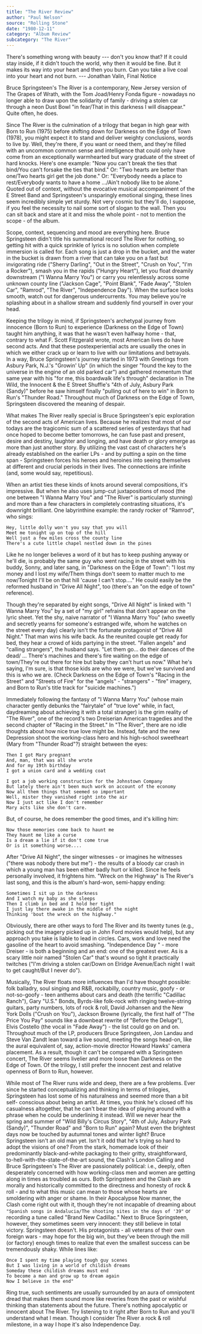 ```yaml
---
title: "The River Review"
author: "Paul Nelson"
source: "Rolling Stone"
date: "1980-12-11"
category: "Album Review"
subcategory: "The River"
---
```


There's something wrong with beauty --- don't you know that? If it could stay inside, if it didn't touch the world, why then it would be fine. But it makes its way into your heart and then you burn. Can you take a live coal into your heart and not burn. --- Jonathan Valin, Final Notice

Bruce Springsteen's The River is a contemporary, New Jersey version of The Grapes of Wrath, with the Tom Joad/Henry Fonda figure - nowadays no longer able to draw upon the solidarity of family - driving a stolen car through a neon Dust Bowl "in fear/That in this darkness I will disappear." Quite often, he does.

Since The River is the culmination of a trilogy that began in high gear with Born to Run (1975) before shifting down for Darkness on the Edge of Town (1978), you might expect it to stand and deliver weighty conclusions, words to live by. Well, they're there, if you want or need them, and they're filled with an uncommon common sense and intelligence that could only have come from an exceptionally warmhearted but wary graduate of the street of hard knocks. Here's one example: "Now you can't break the ties that bind/You can't forsake the ties that bind." Or: "Two hearts are better than one/Two hearts girl get the job done." Or: "Everybody needs a place to rest/Everybody wants to have a home .../Ain't nobody like to be alone." Quoted out of context, without the evocative musical accompaniment of the E Street Band and Springsteen's unsparingly emotional singing, these lines seem incredibly simple yet sturdy. Not very cosmic but they'll do, I suppose, if you feel the necessity to nail some sort of slogan to the wall. Then you can sit back and stare at it and miss the whole point - not to mention the scope - of the album.

Scope, context, sequencing and mood are everything here. Bruce Springsteen didn't title his summational record The River for nothing, so getting hit with a quick sprinkle of lyrics is no solution when complete immersion is called for. Each song is just a drop in the bucket, and the water in the bucket is drawn from a river that can take you on a fast but invigorating ride ("Sherry Darling", "Out in the Street", "Crush on You", "I'm a Rocker"), smash you in the rapids ("Hungry Heart"), let you float dreamily downstream ("I Wanna Marry You") or carry you relentlessly across some unknown county line ("Jackson Cage", "Point Blank", "Fade Away", "Stolen Car", "Ramrod", "The River", "Independence Day"). When the surface looks smooth, watch out for dangerous undercurrents. You may believe you're splashing about in a shallow stream and suddenly find yourself in over your head.

Keeping the trilogy in mind, if Springsteen's archetypal journey from innocence (Born to Run) to experience (Darkness on the Edge of Town) taught him anything, it was that he wasn't even halfway home - that, contrary to what F. Scott Fitzgerald wrote, most American lives do have second acts. And that these postexperiential acts are usually the ones in which we either crack up or learn to live with our limitations and betrayals. In a way, Bruce Springsteen's journey started in 1973 with Greetings from Asbury Park, N.J.'s "Growin' Up" (in which the singer "found the key to the universe in the engine of an old parked car") and gathered momentum that same year with his "for me, this boardwalk life's through" declaration in The Wild, the Innocent & the E Street Shuffle's "4th of July, Asbury Park (Sandy)" before he saw himself finally "pulling out of here to win" in Born to Run's "Thunder Road." Throughout much of Darkness on the Edge of Town, Springsteen discovered the meaning of despair.

What makes The River really special is Bruce Springsteen's epic exploration of the second acts of American lives. Because he realizes that most of our todays are the tragicomic sum of a scattered series of yesterdays that had once hoped to become better tomorrows, he can fuse past and present, desire and destiny, laughter and longing, and have death or glory emerge as more than just another story. By utilizing the vast cast of characters he's already established on the earlier LPs - and by putting a spin on the time span - Springsteen forces his heroes and heroines into seeing themselves at different and crucial periods in their lives. The connections are infinite (and, some would say, repetitious).

When an artist ties these kinds of knots around several compositions, it's impressive. But when he also uses jump-cut juxtapositions of mood (the one between "I Wanna Marry You" and "The River" is particularly stunning) and more than a few characters in completely contrasting situations, it's downright brilliant. One labyrinthine example: the randy rocker of "Ramrod", who sings:

```
Hey, little dolly won't you say that you will
Meet me tonight up on top of the hill
Well just a few miles cross the county line
There's a cute little chapel nestled down in the pines
```

Like he no longer believes a word of it but has to keep pushing anyway or he'll die, is probably the same guy who went racing in the street with his buddy, Sonny, and later sang, in "Darkness on the Edge of Town": "I lost my money and I lost my wife/Them things don't seem to matter much to me now/Tonight I'll be on that hill 'cause I can't stop...." He could easily be the reformed husband in "Drive All Night", too (there's an "on the edge of town" reference).

Though they're separated by eight songs, "Drive All Night" is linked with "I Wanna Marry You" by a set of "my girl" refrains that don't appear on the lyric sheet. Yet the shy, naive narrator of "I Wanna Marry You" (who sweetly and secretly yearns for someone's estranged wife, whom he watches on the street every day) clearly isn't the fortunate protagonist of "Drive All Night." That man wins his wife back. As the reunited couple get ready for bed, they hear a crowd of kids partying in the street. "Fallen angels" and "calling strangers", the husband says. "Let them go... do their dances of the dead/ ... There's machines and there's fire waiting on the edge of town/They're out there for hire but baby they can't hurt us now." What he's saying, I'm sure, is that those kids are who we were, but we've survived and this is who we are. (Check Darkness on the Edge of Town's "Racing in the Street" and "Streets of Fire" for the "angels" - "strangers" - "fire" imagery, and Born to Run's title track for "suicide machines.")

Immediately following the fantasy of "I Wanna Marry You" (whose main character gently debunks the "fairytale" of "true love" while, in fact, daydreaming about achieving it with a total stranger) is the grim reality of "The River", one of the record's two Dreiserian American tragedies and the second chapter of "Racing in the Street." In "The River", there are no idle thoughts about how nice true love might be. Instead, fate and the new Depression shoot the working-class hero and his high-school sweetheart (Mary from "Thunder Road"?) straight between the eyes:

```
Then I got Mary pregnant
And, man, that was all she wrote
And for my 19th birthday
I got a union card and a wedding coat
```

```
I got a job working construction for the Johnstown Company
But lately there ain't been much work on account of the economy
Now all them things that seemed so important
Well, mister they vanished right into the air
Now I just act like I don't remember
Mary acts like she don't care.
```

But, of course, he does remember the good times, and it's killing him:

```
Now those memories come back to haunt me
They haunt me like a curse
Is a dream a lie if it don't come true
Or is it something worse....
```

After "Drive All Night", the singer witnesses - or imagines he witnesses ("there was nobody there but me") - the results of a bloody car crash in which a young man has been either badly hurt or killed. Since he feels personally involved, it frightens him. "Wreck on the Highway" is The River's last song, and this is the album's hard-won, semi-happy ending:

```
Sometimes I sit up in the darkness
And I watch my baby as she sleeps
Then I climb in bed and I hold her tight
I just lay there awake in the middle of the night
Thinking 'bout the wreck on the highway."
```

Obviously, there are other ways to ford The River and its twenty tunes (e.g., picking out the imagery picked up in John Ford movies would help), but any approach you take is liable to lead in circles. Cars, work and love need the gasoline of the heart to avoid smashing. "Independence Day " - more Dreiser - is both a beginning and an end: one of the greatest ever. As is a scary little noir named "Stolen Car" that's wound so tight it practically twitches ("I'm driving a stolen car/Down on Elridge Avenue/Each night I wait to get caught/But I never do").

Musically, The River floats more influences than I'd have thought possible: folk balladry, soul singing and R&B, rockabilly, country music, goofy - or not-so-goofy - teen anthems about cars and death (the terrific "Cadillac Ranch"), Gary "U.S." Bonds, Byrds-like folk-rock with ringing twelve-string guitars, party numbers, lots of rock & roll, David Johansen and the New York Dolls ("Crush on You"), Jackson Browne (lyrically, the first half of "The Price You Pay" sounds like a downbeat rewrite of "Before the Deluge"), Elvis Costello (the vocal in "Fade Away") - the list could go on and on. Throughout much of the LP, producers Bruce Springsteen, Jon Landau and Steve Van Zandt lean toward a live sound, meeting the songs head-on, like the aural equivalent of, say, action-movie director Howard Hawks' camera placement. As a result, though it can't be compared with a Springsteen concert, The River seems livelier and more loose than Darkness on the Edge of Town. Of the trilogy, I still prefer the innocent zest and relative openness of Born to Run, however.

While most of The River runs wide and deep, there are a few problems. Ever since he started conceptualizing and thinking in terms of trilogies, Springsteen has lost some of his naturalness and seemed more than a bit self- conscious about being an artist. At times, you think he's closed off his casualness altogether, that he can't bear the idea of playing around with a phrase when he could be underlining it instead. Will we never hear the spring and summer of "Wild Billy's Circus Story", "4th of July, Asbury Park (Sandy)", "Thunder Road" and "Born to Run" again? Must even the brightest days now be touched by autumnal tones and winter light? Bruce Springsteen isn't an old man yet. Isn't it odd that he's trying so hard to adopt the visions of one? From the stark, homemade look of their predominantly black-and-white packaging to their gritty, straightforward, to-hell-with-the-state-of-the-art sound, the Clash's London Calling and Bruce Springsteen's The River are passionately political: i.e., deeply, often desperately concerned with how working-class men and women are getting along in times as troubled as ours. Both Springsteen and the Clash are morally and historically committed to the directness and honesty of rock & roll - and to what this music can mean to those whose hearts are smoldering with anger or shame. In their Apocalypse Now manner, the Clash come right out with it, though they're not incapable of dreaming about `"Spanish songs in Andalucia/The shooting sites in the days of '39"` or recording a tune called "Brand New Cadillac." Next to Bruce Springsteen, however, they sometimes seem very innocent: they still believe in total victory. Springsteen doesn't. His protagonists - all veterans of their own foreign wars - may hope for the big win, but they've been through the mill (or factory) enough times to realize that even the smallest success can be tremendously shaky. While lines like:

```
Once I spent my time playing tough guy scenes
But I was living in a world of childish dreams
Someday these childish dreams must end
To become a man and grow up to dream again
Now I believe in the end"
```

Ring true, such sentiments are usually surrounded by an aura of omnipotent dread that makes them sound more like reveries from the past or wishful thinking than statements about the future. There's nothing apocalyptic or innocent about The River. Try listening to it right after Born to Run and you'll understand what I mean. Though I consider The River a rock & roll milestone, in a way I hope it's also Independence Day.